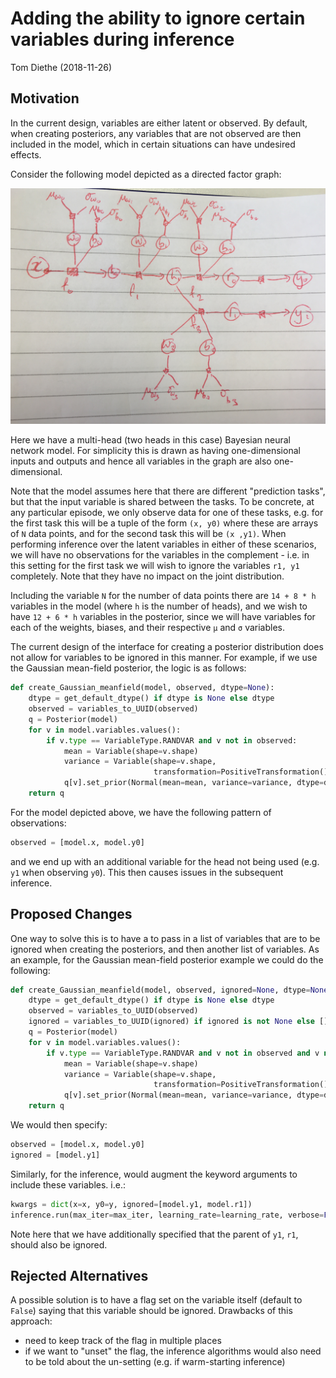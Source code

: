 # Adding the ability to ignore certain variables during inference

Tom Diethe (2018-11-26)

## Motivation

In the current design, variables are either latent or observed. By default, when creating posteriors, any variables that are not observed are then included in the model, which in certain situations can have undesired effects. 

Consider the following model depicted as a directed factor graph:

![multi-head neural network model](multi-head.jpg "Multi-head neural network model")

Here we have a multi-head (two heads in this case) Bayesian neural network model. For simplicity this is drawn as having one-dimensional inputs and outputs and hence all variables in the graph are also one-dimensional. 

Note that the model assumes here that there are different "prediction tasks", but that the input variable is shared between the tasks. To be concrete, at any particular episode, we only observe data for one of these tasks, e.g. for the first task this will be a tuple of the form `(x, y0)` where these are arrays of `N` data points, and for the second task this will be `(x ,y1)`. When performing inference over the latent variables in either of these scenarios, we will have no observations for the variables in the complement - i.e. in this setting for the first task we will wish to ignore the variables `r1, y1` completely. Note that they have no impact on the joint distribution.

Including the variable `N` for the number of data points there are `14 + 8 * h` variables in the model (where `h` is the number of heads), and we wish to have `12 + 6 * h` variables in the posterior, since we will have variables for each of the weights, biases, and their respective `µ` and `σ` variables. 

The current design of the interface for creating a posterior distribution does not allow for variables to be ignored in this manner. For example, if we use the Gaussian mean-field posterior, the logic is as follows:

```python
def create_Gaussian_meanfield(model, observed, dtype=None):
    dtype = get_default_dtype() if dtype is None else dtype
    observed = variables_to_UUID(observed)
    q = Posterior(model)
    for v in model.variables.values():
        if v.type == VariableType.RANDVAR and v not in observed:
            mean = Variable(shape=v.shape)
            variance = Variable(shape=v.shape,
                                transformation=PositiveTransformation())
            q[v].set_prior(Normal(mean=mean, variance=variance, dtype=dtype))
    return q
```

For the model depicted above, we have the following pattern of observations:

```python
observed = [model.x, model.y0]
```
 
and we end up with an additional variable for the head not being used (e.g. `y1` when observing `y0`). This then causes issues in the subsequent inference.
 

## Proposed Changes

One way to solve this is to have a to pass in a list of variables that are to be ignored when creating the posteriors, and then another list of variables. 
As an example, for the Gaussian mean-field posterior example we could do the following: 

```python
def create_Gaussian_meanfield(model, observed, ignored=None, dtype=None):
    dtype = get_default_dtype() if dtype is None else dtype
    observed = variables_to_UUID(observed)
    ignored = variables_to_UUID(ignored) if ignored is not None else []
    q = Posterior(model)
    for v in model.variables.values():
        if v.type == VariableType.RANDVAR and v not in observed and v not in ignored:
            mean = Variable(shape=v.shape)
            variance = Variable(shape=v.shape,
                                transformation=PositiveTransformation())
            q[v].set_prior(Normal(mean=mean, variance=variance, dtype=dtype))
    return q
```

We would then specify:

```python
observed = [model.x, model.y0]
ignored = [model.y1]
```

Similarly, for the inference, would augment the keyword arguments to include these variables. i.e.:

```python
kwargs = dict(x=x, y0=y, ignored=[model.y1, model.r1])
inference.run(max_iter=max_iter, learning_rate=learning_rate, verbose=False, callback=print_status, **kwargs)
```

Note here that we have additionally specified that the parent of `y1`, `r1`, should also be ignored.

## Rejected Alternatives

A possible solution is to have a flag set on the variable itself (default to `False`) saying that this variable should be ignored. 
Drawbacks of this approach:
- need to keep track of the flag in multiple places
- if we want to "unset" the flag, the inference algorithms would also need to be told about the un-setting (e.g. if warm-starting inference) 
